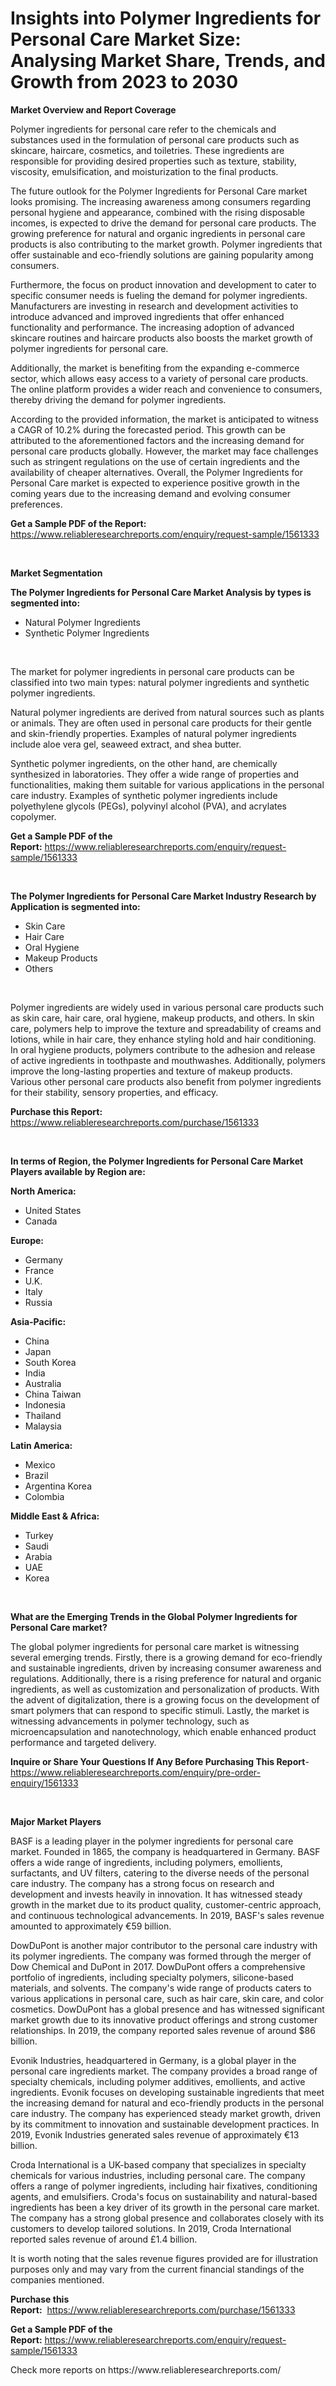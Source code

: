 <p><h1>Insights into Polymer Ingredients for Personal Care Market Size: Analysing Market Share, Trends, and Growth from 2023 to 2030</h1></p><p><strong>Market Overview and Report Coverage</strong></p>
<p><p>Polymer ingredients for personal care refer to the chemicals and substances used in the formulation of personal care products such as skincare, haircare, cosmetics, and toiletries. These ingredients are responsible for providing desired properties such as texture, stability, viscosity, emulsification, and moisturization to the final products.</p><p>The future outlook for the Polymer Ingredients for Personal Care market looks promising. The increasing awareness among consumers regarding personal hygiene and appearance, combined with the rising disposable incomes, is expected to drive the demand for personal care products. The growing preference for natural and organic ingredients in personal care products is also contributing to the market growth. Polymer ingredients that offer sustainable and eco-friendly solutions are gaining popularity among consumers.</p><p>Furthermore, the focus on product innovation and development to cater to specific consumer needs is fueling the demand for polymer ingredients. Manufacturers are investing in research and development activities to introduce advanced and improved ingredients that offer enhanced functionality and performance. The increasing adoption of advanced skincare routines and haircare products also boosts the market growth of polymer ingredients for personal care.</p><p>Additionally, the market is benefiting from the expanding e-commerce sector, which allows easy access to a variety of personal care products. The online platform provides a wider reach and convenience to consumers, thereby driving the demand for polymer ingredients.</p><p>According to the provided information, the market is anticipated to witness a CAGR of 10.2% during the forecasted period. This growth can be attributed to the aforementioned factors and the increasing demand for personal care products globally. However, the market may face challenges such as stringent regulations on the use of certain ingredients and the availability of cheaper alternatives. Overall, the Polymer Ingredients for Personal Care market is expected to experience positive growth in the coming years due to the increasing demand and evolving consumer preferences.</p></p>
<p><strong>Get a Sample PDF of the Report:</strong> <a href="https://www.reliableresearchreports.com/enquiry/request-sample/1561333">https://www.reliableresearchreports.com/enquiry/request-sample/1561333</a></p>
<p>&nbsp;</p>
<p><strong>Market Segmentation</strong></p>
<p><strong>The Polymer Ingredients for Personal Care Market Analysis by types is segmented into:</strong></p>
<p><ul><li>Natural Polymer Ingredients</li><li>Synthetic Polymer Ingredients</li></ul></p>
<p>&nbsp;</p>
<p><p>The market for polymer ingredients in personal care products can be classified into two main types: natural polymer ingredients and synthetic polymer ingredients. </p><p>Natural polymer ingredients are derived from natural sources such as plants or animals. They are often used in personal care products for their gentle and skin-friendly properties. Examples of natural polymer ingredients include aloe vera gel, seaweed extract, and shea butter.</p><p>Synthetic polymer ingredients, on the other hand, are chemically synthesized in laboratories. They offer a wide range of properties and functionalities, making them suitable for various applications in the personal care industry. Examples of synthetic polymer ingredients include polyethylene glycols (PEGs), polyvinyl alcohol (PVA), and acrylates copolymer.</p></p>
<p><strong>Get a Sample PDF of the Report:</strong>&nbsp;<a href="https://www.reliableresearchreports.com/enquiry/request-sample/1561333">https://www.reliableresearchreports.com/enquiry/request-sample/1561333</a></p>
<p>&nbsp;</p>
<p><strong>The Polymer Ingredients for Personal Care Market Industry Research by Application is segmented into:</strong></p>
<p><ul><li>Skin Care</li><li>Hair Care</li><li>Oral Hygiene</li><li>Makeup Products</li><li>Others</li></ul></p>
<p>&nbsp;</p>
<p><p>Polymer ingredients are widely used in various personal care products such as skin care, hair care, oral hygiene, makeup products, and others. In skin care, polymers help to improve the texture and spreadability of creams and lotions, while in hair care, they enhance styling hold and hair conditioning. In oral hygiene products, polymers contribute to the adhesion and release of active ingredients in toothpaste and mouthwashes. Additionally, polymers improve the long-lasting properties and texture of makeup products. Various other personal care products also benefit from polymer ingredients for their stability, sensory properties, and efficacy.</p></p>
<p><strong>Purchase this Report:</strong>&nbsp; <a href="https://www.reliableresearchreports.com/purchase/1561333">https://www.reliableresearchreports.com/purchase/1561333</a></p>
<p>&nbsp;</p>
<p><strong>In terms of Region, the Polymer Ingredients for Personal Care Market Players available by Region are:</strong></p>
<p>
    <p> <strong> North America: </strong>
        <ul>
            <li>United States</li>
            <li>Canada</li>
        </ul>
        </p> 
    <p> <strong> Europe: </strong>
        <ul>
            <li>Germany</li>
            <li>France</li>
            <li>U.K.</li>
            <li>Italy</li>
            <li>Russia</li>
        </ul>
        </p> 
    <p> <strong> Asia-Pacific: </strong>
        <ul>
            <li>China</li>
            <li>Japan</li>
            <li>South Korea</li>
            <li>India</li>
            <li>Australia</li>
            <li>China Taiwan</li>
            <li>Indonesia</li>
            <li>Thailand</li>
            <li>Malaysia</li>
        </ul>
        </p> 
    <p> <strong> Latin America: </strong>
        <ul>
            <li>Mexico</li>
            <li>Brazil</li>
            <li>Argentina Korea</li>
            <li>Colombia</li>
        </ul>
        </p> 
    <p> <strong> Middle East & Africa: </strong>
        <ul>
            <li>Turkey</li>
            <li>Saudi</li>
            <li>Arabia</li>
            <li>UAE</li>
            <li>Korea</li>
        </ul>
    </p>
    </p>
<p>&nbsp;</p>
<p><strong>What are the Emerging Trends in the Global Polymer Ingredients for Personal Care market?</strong></p>
<p><p>The global polymer ingredients for personal care market is witnessing several emerging trends. Firstly, there is a growing demand for eco-friendly and sustainable ingredients, driven by increasing consumer awareness and regulations. Additionally, there is a rising preference for natural and organic ingredients, as well as customization and personalization of products. With the advent of digitalization, there is a growing focus on the development of smart polymers that can respond to specific stimuli. Lastly, the market is witnessing advancements in polymer technology, such as microencapsulation and nanotechnology, which enable enhanced product performance and targeted delivery.</p></p>
<p><strong>Inquire or Share Your Questions If Any Before Purchasing This Report</strong>- <a href="https://www.reliableresearchreports.com/enquiry/pre-order-enquiry/1561333">https://www.reliableresearchreports.com/enquiry/pre-order-enquiry/1561333</a></p>
<p>&nbsp;</p>
<p><strong>Major Market Players</strong></p>
<p><p>BASF is a leading player in the polymer ingredients for personal care market. Founded in 1865, the company is headquartered in Germany. BASF offers a wide range of ingredients, including polymers, emollients, surfactants, and UV filters, catering to the diverse needs of the personal care industry. The company has a strong focus on research and development and invests heavily in innovation. It has witnessed steady growth in the market due to its product quality, customer-centric approach, and continuous technological advancements. In 2019, BASF's sales revenue amounted to approximately €59 billion.</p><p>DowDuPont is another major contributor to the personal care industry with its polymer ingredients. The company was formed through the merger of Dow Chemical and DuPont in 2017. DowDuPont offers a comprehensive portfolio of ingredients, including specialty polymers, silicone-based materials, and solvents. The company's wide range of products caters to various applications in personal care, such as hair care, skin care, and color cosmetics. DowDuPont has a global presence and has witnessed significant market growth due to its innovative product offerings and strong customer relationships. In 2019, the company reported sales revenue of around $86 billion.</p><p>Evonik Industries, headquartered in Germany, is a global player in the personal care ingredients market. The company provides a broad range of specialty chemicals, including polymer additives, emollients, and active ingredients. Evonik focuses on developing sustainable ingredients that meet the increasing demand for natural and eco-friendly products in the personal care industry. The company has experienced steady market growth, driven by its commitment to innovation and sustainable development practices. In 2019, Evonik Industries generated sales revenue of approximately €13 billion.</p><p>Croda International is a UK-based company that specializes in specialty chemicals for various industries, including personal care. The company offers a range of polymer ingredients, including hair fixatives, conditioning agents, and emulsifiers. Croda's focus on sustainability and natural-based ingredients has been a key driver of its growth in the personal care market. The company has a strong global presence and collaborates closely with its customers to develop tailored solutions. In 2019, Croda International reported sales revenue of around £1.4 billion.</p><p>It is worth noting that the sales revenue figures provided are for illustration purposes only and may vary from the current financial standings of the companies mentioned.</p></p>
<p><strong>Purchase this Report:</strong>&nbsp;&nbsp;<a href="https://www.reliableresearchreports.com/purchase/1561333">https://www.reliableresearchreports.com/purchase/1561333</a></p>
<p></p>
<p><strong>Get a Sample PDF of the Report:</strong>&nbsp;<a href="https://www.reliableresearchreports.com/enquiry/request-sample/1561333">https://www.reliableresearchreports.com/enquiry/request-sample/1561333</a></p>
<p>Check more reports on https://www.reliableresearchreports.com/</p>